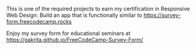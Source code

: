This is one of the required projects to earn my certification in Responsive Web Design: Build an app that is functionally similar to https://survey-form.freecodecamp.rocks

Enjoy my survey form for educational seminars at https://gakrita.github.io/FreeCodeCamp-Survey-Form/
